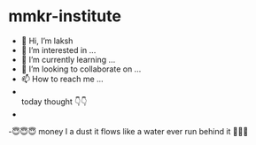 # mmkr-institute
- 👋 Hi, I’m laksh
- 👀 I’m interested in ...
- 🌱 I’m currently learning ...
- 💞️ I’m looking to collaborate on ...
- 📫 How to reach me ...
- <br>today thought  👇👇
- <br>
-😇😇😇 money I a dust it flows like a water ever run behind it 🤑🤑🤑
<!---
killerboy9090/killerboy9090 is a ✨ special ✨ repository because its `README.md` (this file) appears on your GitHub profile.
You can click the Preview link to take a look at your changes.
--->
